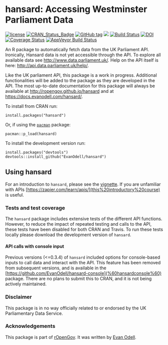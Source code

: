 
<!-- README.md is generated from README.Rmd. Please edit that file -->
<!-- rmarkdown v1 -->
hansard: Accessing Westminster Parliament Data
==============================================

[![license](https://img.shields.io/github/license/mashape/apistatus.svg)](https://github.com/EvanOdell/hansard/blob/master/LICENSE) [![CRAN\_Status\_Badge](https://www.r-pkg.org/badges/version/hansard)](https://cran.r-project.org/package=hansard) [![GitHub tag](https://img.shields.io/github/tag/evanodell/hansard.svg)](https://github.com/evanodell/hansard) [![](https://cranlogs.r-pkg.org/badges/grand-total/hansard)](https://dgrtwo.shinyapps.io/cranview/) [![Build Status](https://travis-ci.org/EvanOdell/hansard.png?branch=master)](https://travis-ci.org/EvanOdell/hansard) [![DOI](https://zenodo.org/badge/72111315.svg)](https://zenodo.org/badge/latestdoi/72111315) [![Coverage Status](https://img.shields.io/codecov/c/github/EvanOdell/hansard/master.svg)](https://codecov.io/github/EvanOdell/hansard?branch=master) [![AppVeyor Build Status](https://ci.appveyor.com/api/projects/status/github/EvanOdell/hansard?branch=master&svg=true)](https://ci.appveyor.com/project/EvanOdell/hansard)

An R package to automatically fetch data from the UK Parliament API. Ironically, Hansard data is not yet accessible through the API. To explore all available data see <http://www.data.parliament.uk/>. Help on the API itself is here: <http://api.data.parliament.uk/help/>.

Like the UK parliament API, this package is a work in progress. Additional functionalities will be added to the package as they are developed in the API. The most up-to-date documentation for this package will always be available at <http://ropengov.github.io/hansard> and at <https://docs.evanodell.com/hansard/>.

To install from CRAN run:

    install.packages("hansard")

Or, if using the [`pacman`](https://CRAN.R-project.org/package=pacman) package:

    pacman::p_load(hansard)

To install the development version run:

    install.packages("devtools")
    devtools::install_github("EvanOdell/hansard")

Using hansard
-------------

For an introduction to `hansard`, please see the [vignette](http://ropengov.github.io/hansard/articles/introduction.html). If you are unfamiliar with APIs [https://zapier.com/learn/apis/](this%20introductory%20course) is useful.

### Tests and test coverage

The `hansard` package includes extensive tests of the different API functions. However, to reduce the impact of repeated testing and calls to the API, these tests have been disabled for both CRAN and Travis. To run these tests locally please download the development version of `hansard`.

#### API calls with console input

Previous versions (&lt;=0.3.4) of `hansard` included options for console-based inputs to call data and interact with the API. This feature has been removed from subsequent versions, and is available in the [https://github.com/EvanOdell/hansard-console](%60hansardconsole%60) package. There are no plans to submit this to CRAN, and it is not being actively maintained.

### Disclaimer

This package is in no way officially related to or endorsed by the UK Parliamentary Data Service.

### Acknowledgements

This package is part of [rOpenGov](http://ropengov.github.io). It was written by [Evan Odell](http://evanodell.com).
